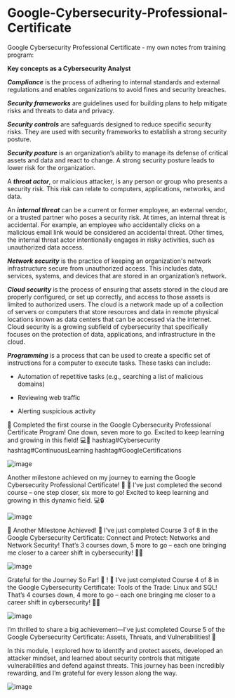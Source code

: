 # Google-Cybersecurity-Professional-Certificate
Google Cybersecurity Professional Certificate - my own notes from training program:

<b> Key concepts as a Cybersecurity Analyst </b>

**_Compliance_** is the process of adhering to internal standards and external regulations and enables organizations to avoid fines and security breaches.

_**Security frameworks**_ are guidelines used for building plans to help mitigate risks and threats to data and privacy.

_**Security controls**_ are safeguards designed to reduce specific security risks. They are used with security frameworks to establish a strong security posture.

_**Security posture**_ is an organization’s ability to manage its defense of critical assets and data and react to change. A strong security posture leads to lower risk for the organization.

A _**threat actor**_, or malicious attacker, is any person or group who presents a security risk. This risk can relate to computers, applications, networks, and data.

An _**internal threat**_ can be a current or former employee, an external vendor, or a trusted partner who poses a security risk. At times, an internal threat is accidental. For example, an employee who accidentally clicks on a malicious email link would be considered an accidental threat. Other times, the internal threat actor intentionally engages in risky activities, such as unauthorized data access.

_**Network security**_ is the practice of keeping an organization's network infrastructure secure from unauthorized access. This includes data, services, systems, and devices that are stored in an organization’s network.

_**Cloud security**_ is the process of ensuring that assets stored in the cloud are properly configured, or set up correctly, and access to those assets is limited to authorized users. The cloud is a network made up of a collection of servers or computers that store resources and data in remote physical locations known as data centers that can be accessed via the internet. Cloud security is a growing subfield of cybersecurity that specifically focuses on the protection of data, applications, and infrastructure in the cloud.

_**Programming**_ is a process that can be used to create a specific set of instructions for a computer to execute tasks. These tasks can include:

- Automation of repetitive tasks (e.g., searching a list of malicious domains)

- Reviewing web traffic 

- Alerting suspicious activity

<b></b>

🎉 Completed the first course in the Google Cybersecurity Professional Certificate Program! One down, seven more to go. Excited to keep learning and growing in this field! 💻🔐 hashtag#Cybersecurity hashtag#ContinuousLearning hashtag#GoogleCertifications

![image](https://github.com/user-attachments/assets/7f09176e-89c6-4ecc-a116-0049dbd0a1e0)

Another milestone achieved on my journey to earning the Google Cybersecurity Professional Certificate! 🎉 🙏 
I've just completed the second course – one step closer, six more to go! Excited to keep learning and growing in this dynamic field. 💻🔒

![image](https://github.com/user-attachments/assets/35a78c76-5e9b-43c7-a455-94300f0063d9)

🎉 Another Milestone Achieved! 🎉
I’ve just completed Course 3 of 8 in the Google Cybersecurity Certificate: Connect and Protect: Networks and Network Security! That’s 3 courses down, 5 more to go – each one bringing me closer to a career shift in cybersecurity! 🚀💼

![image](https://github.com/user-attachments/assets/49bebb39-22f5-4306-a0f4-6b2c815ca795)

Grateful for the Journey So Far! 🙌 ! 🎉
I’ve just completed Course 4 of 8 in the Google Cybersecurity Certificate: Tools of the Trade: Linux and SQL! That’s 4 courses down, 4 more to go – each one bringing me closer to a career shift in cybersecurity! 🚀💼

![image](https://github.com/user-attachments/assets/3dc38297-2118-46c1-8d7f-f6cd10a57e04)

I’m thrilled to share a big achievement—I've just completed Course 5 of the Google Cybersecurity Certificate: Assets, Threats, and Vulnerabilities! 🎉

In this module, I explored how to identify and protect assets, developed an attacker mindset, and learned about security controls that mitigate vulnerabilities and defend against threats. This journey has been incredibly rewarding, and I’m grateful for every lesson along the way.

![image](https://github.com/user-attachments/assets/9d946c3c-af1f-4b03-be77-3e7ebd152985)




